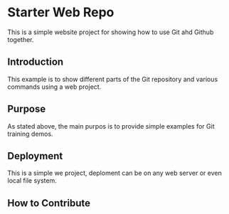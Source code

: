 # Starter Web Repo

This is a simple website project for showing how to use Git ahd Github together.

## Introduction

This example is to show different parts of the Git repository and various commands using a web project.

## Purpose

As stated above, the main purpos is to provide simple examples for Git training demos.

## Deployment

This is a simple we project, deploment can be on any web server or even local file system.

## How to Contribute
